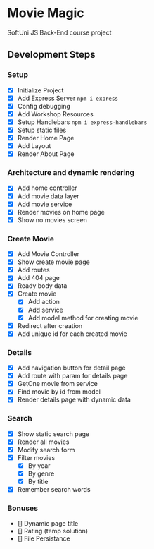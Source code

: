 # Movie Magic

SoftUni JS Back-End course project

## Development Steps

### Setup

- [x] Initialize Project
- [x] Add Express Server `npm i express`
- [x] Config debugging
- [x] Add Workshop Resources
- [x] Setup Handlebars `npm i express-handlebars`
- [x] Setup static files
- [x] Render Home Page
- [x] Add Layout
- [x] Render About Page

### Architecture and dynamic rendering

- [x] Add home controller
- [x] Add movie data layer
- [x] Add movie service
- [x] Render movies on home page
- [x] Show no movies screen

### Create Movie

- [x] Add Movie Controller
- [x] Show create movie page
- [x] Add routes
- [x] Add 404 page
- [x] Ready body data
- [x] Create movie
  - [x] Add action
  - [x] Add service
  - [x] Add model method for creating movie
- [x] Redirect after creation
- [x] Add unique id for each created movie

### Details

- [x] Add navigation button for detail page
- [x] Add route with param for details page
- [x] GetOne movie from service
- [x] Find movie by id from model
- [x] Render details page with dynamic data

### Search

- [x] Show static search page
- [x] Render all movies
- [x] Modify search form
- [x] Filter movies
  - [x] By year
  - [x] By genre
  - [x] By title
- [x] Remember search words

### Bonuses

- [] Dynamic page title
- [] Rating (temp solution)
- [] File Persistance
